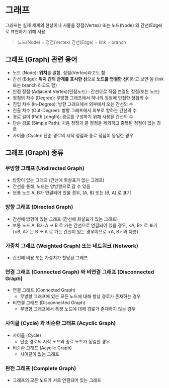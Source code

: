 # 그래프

그래프는 실제 세계의 현상이나 사물을 정점(Vertex) 또는 노드(Node) 와 간선(Edge)로 표현하기 위해 사용

> 노드(Node) = 정점(Vertex)
> 간선(Edge) = link = branch

## 그래프 (Graph) 관련 용어

- 노드 (Node): **위치**를 말함, 정점(Vertex)라고도 함
- 간선 (Edge): **위치 간의 관계를 표시한 선**으로 **노드를 연결한 선**이라고 보면 됨 (link 또는 branch 라고도 함)
- 인접 정점 (Adjacent Vertex)(인접노드) : 간선으로 직접 연결된 정점(또는 노드)
- 정점의 차수 (Degree): 무방향 그래프에서 하나의 정점에 인접한 정점의 수
- 진입 차수 (In-Degree): 방향 그래프에서 외부에서 오는 간선의 수
- 진출 차수 (Out-Degree): 방향 그래프에서 외부로 향하는 간선의 수
- 경로 길이 (Path Length): 경로를 구성하기 위해 사용된 간선의 수
- 단순 경로 (Simple Path): 처음 정점과 끝 정점을 제외하고 중복된 정점이 없는 경로
- 사이클 (Cycle): 단순 경로의 시작 정점과 종료 정점이 동일한 경우

## 그래프 (Graph) 종류

### **무방향 그래프 (Undirected Graph)**

- 방향이 없는 그래프 (간선에 화살표가 없는 그래프)
- 간선을 통해, 노드는 양방향으로 갈 수 있음
- 보통 노드 A, B가 연결되어 있을 경우, (A, B) 또는 (B, A) 로 표기

### **방향 그래프 (Directed Graph)**

- 간선에 방향이 있는 그래프 (간선에 화살표가 있는 그래프)
- 보통 노드 A, B가 A -> B 로 가는 간선으로 연결되어 있을 경우, <A, B> 로 표기 (<B, A> 는 B -> A 로 가는 간선이 있는 경우이므로 <A, B> 와 다름)

### **가중치 그래프 (Weighted Graph) 또는 네트워크 (Network)**

- 간선에 비용 또는 가중치가 할당된 그래프

### **연결 그래프 (Connected Graph) 와 비연결 그래프 (Disconnected Graph)**

- 연결 그래프 (Connected Graph)
    - 무방향 그래프에 있는 모든 노드에 대해 항상 경로가 존재하는 경우
- 비연결 그래프 (Disconnected Graph)
    - 무방향 그래프에서 특정 노드에 대해 경로가 존재하지 않는 경우

### **사이클 (Cycle) 과 비순환 그래프 (Acyclic Graph)**

- 사이클 (Cycle)
    - 단순 경로의 시작 노드와 종료 노드가 동일한 경우
- 비순환 그래프 (Acyclic Graph)
    - 사이클이 없는 그래프

### **완전 그래프 (Complete Graph)**

- 그래프의 모든 노드가 서로 연결되어 있는 그래프

